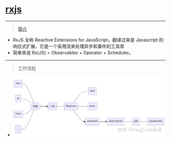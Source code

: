 # [rxjs](https://juejin.cn/post/7069572932346839071)

---
> [简介](https://zhuanlan.zhihu.com/p/583539989)
  - RxJS 全称 Reactive Extensions for JavaScript，翻译过来是 Javascript 的响应式扩展，它是一个采用流来处理异步和事件的工具库
  - 简单来说 Rx(JS) = Observables + Operator + Scheduler。

---
> 工作流程
  - <img src="./image/workflow.webp">
